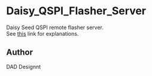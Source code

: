 # Daisy_QSPI_Flasher_Server
Daisy Seed QSPI remote flasher server.  
See [this](https://github.com/DADDesign-Projects/Daisy_QSPI_Flasher) link for explanations.
## Author
DAD Designnt
